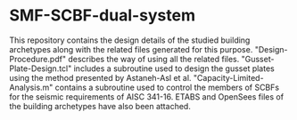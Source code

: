# SMF-SCBF-dual-system
This repository contains the design details of the studied building archetypes along with the related files generated for this purpose.
"Design-Procedure.pdf" describes the way of using all the related files.
"Gusset-Plate-Design.tcl" includes a subroutine used to design the gusset plates using the method presented by Astaneh-Asl et al.
"Capacity-Limited-Analysis.m" contains a subroutine used to control the members of SCBFs for the seismic requirements of AISC 341-16.
ETABS and OpenSees files of the building archetypes have also been attached.

